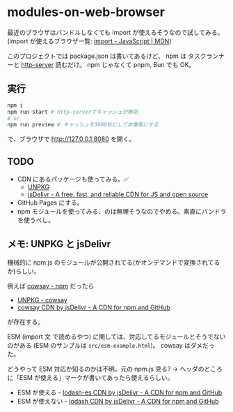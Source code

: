 # modules-on-web-browser

最近のブラウザはバンドルしなくても import が使えるそうなので試してみる。  
(import が使えるブラウザ一覧: [import - JavaScript | MDN](https://developer.mozilla.org/en-US/docs/Web/JavaScript/Reference/Statements/import#browser_compatibility))

このプロジェクトでは
package.json は書いてあるけど、
npm は
タスクランナーと
[http-server](https://www.npmjs.com/package/http-server) 読むだけ。
npm じゃなくて pnpm, Bun でも OK。

## 実行

```sh
npm i
npm run start # http-serverでキャッシュが無効
# or
npm run preview # キャッシュを3600秒にして本番風にする
```

で、ブラウザで <http://127.0.0.1:8080> を開く。

## TODO

- CDN にあるパッケージも使ってみる。✅
  - [UNPKG](https://unpkg.com/)
  - [jsDelivr - A free, fast, and reliable CDN for JS and open source](https://www.jsdelivr.com/)
- GitHub Pages にする。
- npm モジュールを使ってみる、のは無理そうなのでやめる。素直にバンドラを使うべし。

## メモ: UNPKG と jsDelivr

機械的に npm.js のモジュールが公開されてる(かオンデマンドで変換されてるか)らしい。

例えば [cowsay - npm](https://www.npmjs.com/package/cowsay) だったら

- [UNPKG - cowsay](https://www.unpkg.com/browse/cowsay@1.6.0/)
- [cowsay CDN by jsDelivr - A CDN for npm and GitHub](https://www.jsdelivr.com/package/npm/cowsay)

が存在する。

ESM (import 文 で読めるやつ) に関しては、対応してるモジュールとそうでないのがある
(ESM のサンプルは `src/esm-example.html`)。
cowsay はダメだった。

どうやって ESM 対応か知るのかは不明。元の npm.js 見る?
→
ヘッダのところに「ESM が使える」マークが書いてあったら使えるらしい。

- ESM が使える - [lodash-es CDN by jsDelivr - A CDN for npm and GitHub](https://www.jsdelivr.com/package/npm/lodash-es)
- ESM が使えない - [lodash CDN by jsDelivr - A CDN for npm and GitHub](https://www.jsdelivr.com/package/npm/lodash)
